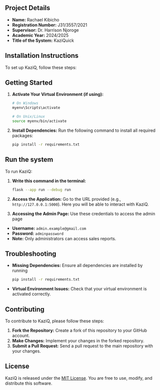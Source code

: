 ## Project Details

- **Name:** Rachael Kibicho
- **Registration Number:** J31/3557/2021
- **Supervisor:** Dr. Harrison Njoroge
- **Academic Year:** 2024/2025
- **Title of the System:** KaziQuick

## Installation Instructions

To set up KaziQ, follow these steps:

## Getting Started

1. **Activate Your Virtual Environment (if using):**

   ```bash
   # On Windows
   myenv\Scripts\activate

   # On Unix/Linux
   source myenv/bin/activate

   ```

2. **Install Dependencies:**
   Run the following command to install all required packages:
   ```bash
   pip install -r requirements.txt
   ```

## Run the system

To run KaziQ:

1. **Write this command in the terminal:**

   ```bash
   flask --app run --debug run

   ```

2. **Access the Application:**
   Go to the URL provided (e.g., `http://127.0.0.1:5000`).
   Here you will be able to interact with KaziQ.

3. **Accessing the Admin Page:**
   Use these credentials to access the admin page

- **Username:** `admin.example@gmail.com`
- **Password:** `adminpassword`
- **Note:** Only administrators can access sales reports.

## Troubleshooting

- **Missing Dependencies:** Ensure all dependencies are installed by running
  ```bash
  pip install -r requirements.txt
  ```
- **Virtual Environment Issues:** Check that your virtual environment is activated correctly.

## Contributing

To contribute to KaziQ, please follow these steps:

1. **Fork the Repository:**
   Create a fork of this repository to your GitHub account.
2. **Make Changes:**
   Implement your changes in the forked repository.
3. **Submit a Pull Request:**
   Send a pull request to the main repository with your changes.

## License

KaziQ is released under the [MIT License](https://opensource.org/licenses/MIT). You are free to use, modify, and distribute this software.
